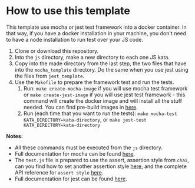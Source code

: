 # How to use this template

This template use mocha or jest test framework into a docker container. In that way, if you have a docker installation in your
machine, you don't need to have a node installation to run test over your JS code.

1. Clone or download this repository.
2. Into the `js` directory, make a new directory to each one JS kata.
3. Copy into the made directory from the last step, the two files that have into the `mocha_template` directory. Do the same
   when you use jest using the files from `jest_template`.
4. Use the `Makefile` to prepare the framework test and run the tests.
   1. Run: `make create-mocha-image` if you will use mocha test framework or `make create-jest-image` if you will use jest
   test framework - this command will create the docker image and will install all the stuff needed. You can find pre-build
   images in [here](https://hub.docker.com/repositories/piratax007dockerhub).
   2. Run (each time that you want to run the tests): `make mocha-test KATA_DIRECTORY=kata-directory`, or `make jest-test KATA_DIRECTORY=kata-directory`

**Notes:** 
- All these commands must be executed from the `js` directory.
- Full documentation for mocha can be found [here](https://mochajs.org/).
- The `test.js` file is prepared to use the assert, assertion style from `chai`, can you find how to set another
assertion style [here](https://www.chaijs.com/guide/styles/), and the complete API reference for `assert style` [here](https://www.chaijs.com/api/assert/).
- Full documentation for jest can be found [here](https://jestjs.io/).

